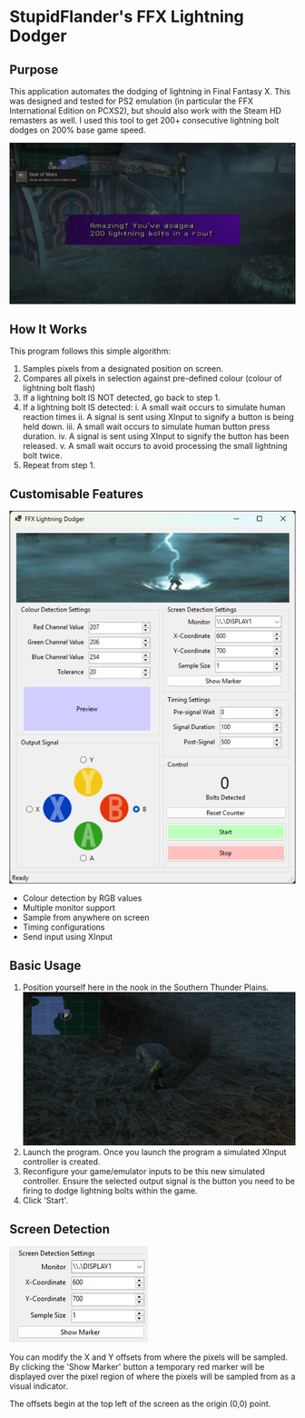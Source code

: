 # StupidFlander's FFX Lightning Dodger

## Purpose
This application automates the dodging of lightning in Final Fantasy X. This was designed and tested for PS2 emulation (in particular the FFX International Edition on PCXS2), but should also work with the Steam HD remasters as well. I used this tool to get 200+ consecutive lightning bolt dodges on 200% base game speed.

![UI Screenshot](Documentation/proof.png)

## How It Works
This program follows this simple algorithm:
1. Samples pixels from a designated position on screen.
2. Compares all pixels in selection against pre-defined colour (colour of lightning bolt flash)
3. If a lightning bolt IS NOT detected, go back to step 1.
4. If a lightning bolt IS detected:
    i.  A small wait occurs to simulate human reaction times
    ii. A signal is sent using XInput to signify a button is being held down.
    iii. A small wait occurs to simulate human button press duration.
    iv. A signal is sent using XInput to signify the button has been released.
    v. A small wait occurs to avoid processing the small lightning bolt twice.
5. Repeat from step 1.


## Customisable Features
![UI Screenshot](Documentation/ui_1.png)
- Colour detection by RGB values
- Multiple monitor support
- Sample from anywhere on screen
- Timing configurations
- Send input using XInput

## Basic Usage
1. Position yourself here in the nook in the Southern Thunder Plains.
![Positioning](Documentation/position.png)
2. Launch the program. Once you launch the program a simulated XInput controller is created.
3. Reconfigure your game/emulator inputs to be this new simulated controller. Ensure the selected output signal is the button you need to be firing to dodge lightning bolts within the game.
4. Click 'Start'.

## Screen Detection
![UI Screenshot](Documentation/ui_2.png)

You can modify the X and Y offsets from where the pixels will be sampled. By clicking the 'Show Marker' button a temporary red marker will be displayed over the pixel region of where the pixels will be sampled from as a visual indicator.

The offsets begin at the top left of the screen as the origin (0,0) point.
